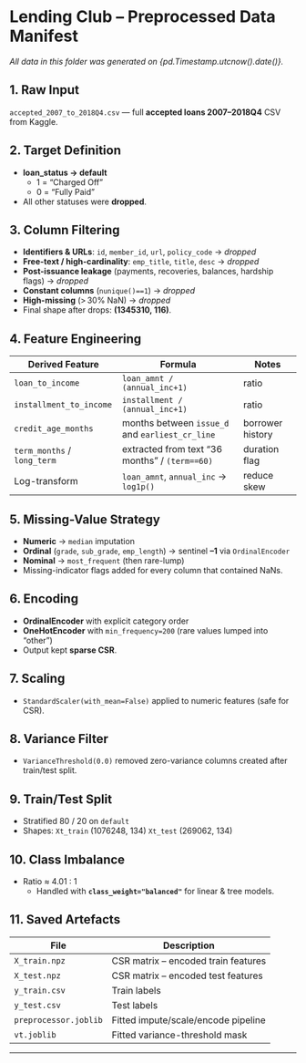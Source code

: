 # Lending Club – Preprocessed Data Manifest

_All data in this folder was generated on {pd.Timestamp.utcnow().date()}._

## 1. Raw Input  
`accepted_2007_to_2018Q4.csv` — full **accepted loans 2007–2018Q4** CSV from Kaggle.

## 2. Target Definition  
* **loan_status → default**  
  * 1 = “Charged Off”  
  * 0 = “Fully Paid”  
* All other statuses were **dropped**.

## 3. Column Filtering  
* **Identifiers & URLs**: `id`, `member_id`, `url`, `policy_code` → _dropped_  
* **Free-text / high-cardinality**: `emp_title`, `title`, `desc` → _dropped_  
* **Post-issuance leakage** (payments, recoveries, balances, hardship flags) → _dropped_  
* **Constant columns** (`nunique()==1`) → _dropped_  
* **High-missing** (> 30% NaN) → _dropped_  
* Final shape after drops: **(1345310, 116)**.

## 4. Feature Engineering  
| Derived Feature | Formula | Notes |
|-----------------|---------|-------|
| `loan_to_income` | `loan_amnt / (annual_inc+1)` | ratio |
| `installment_to_income` | `installment / (annual_inc+1)` | ratio |
| `credit_age_months` | months between `issue_d` and `earliest_cr_line` | borrower history |
| `term_months` / `long_term` | extracted from text “36 months” / `(term==60)` | duration flag |
| Log-transform | `loan_amnt`, `annual_inc` → `log1p()` | reduce skew |

## 5. Missing-Value Strategy  
* **Numeric** → `median` imputation  
* **Ordinal** (`grade`, `sub_grade`, `emp_length`) → sentinel **–1** via `OrdinalEncoder`  
* **Nominal** → `most_frequent` (then rare-lump)  
* Missing-indicator flags added for every column that contained NaNs.

## 6. Encoding  
* **OrdinalEncoder** with explicit category order  
* **OneHotEncoder** with `min_frequency=200` (rare values lumped into “other”)  
* Output kept **sparse CSR**.

## 7. Scaling  
* `StandardScaler(with_mean=False)` applied to numeric features (safe for CSR).

## 8. Variance Filter  
* `VarianceThreshold(0.0)` removed zero-variance columns created after train/test split.

## 9. Train/Test Split  
* Stratified 80 / 20 on `default`  
* Shapes: `Xt_train` (1076248, 134)   `Xt_test` (269062, 134)

## 10. Class Imbalance  
* Ratio ≈ 4.01 : 1    
  * Handled with **`class_weight="balanced"`** for linear & tree models.

## 11. Saved Artefacts  
| File | Description |
|------|-------------|
| `X_train.npz` | CSR matrix – encoded train features |
| `X_test.npz`  | CSR matrix – encoded test features |
| `y_train.csv` | Train labels |
| `y_test.csv`  | Test labels |
| `preprocessor.joblib` | Fitted impute/scale/encode pipeline |
| `vt.joblib` | Fitted variance-threshold mask |

---
